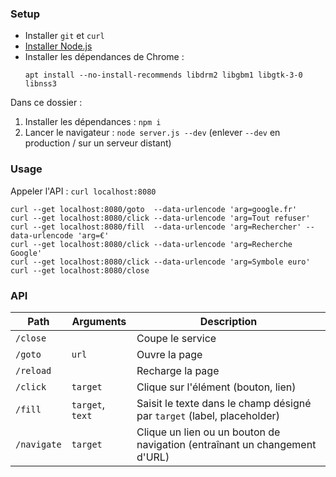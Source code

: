 ### Setup

-  Installer `git` et `curl`
-  [Installer Node.js](https://nodejs.org/en/download/package-manager)
-  Installer les dépendances de Chrome :
   ```
   apt install --no-install-recommends libdrm2 libgbm1 libgtk-3-0 libnss3
   ```

Dans ce dossier :

1. Installer les dépendances : `npm i`
2. Lancer le navigateur : `node server.js --dev` (enlever `--dev` en production / sur un serveur distant)

### Usage

Appeler l'API : `curl localhost:8080`

```
curl --get localhost:8080/goto  --data-urlencode 'arg=google.fr'
curl --get localhost:8080/click --data-urlencode 'arg=Tout refuser'
curl --get localhost:8080/fill  --data-urlencode 'arg=Rechercher' --data-urlencode 'arg=€'
curl --get localhost:8080/click --data-urlencode 'arg=Recherche Google'
curl --get localhost:8080/click --data-urlencode 'arg=Symbole euro'
curl --get localhost:8080/close
```

### API

| Path        | Arguments        | Description                                                                |
| ----------- | ---------------- | -------------------------------------------------------------------------- |
| `/close`    |                  | Coupe le service                                                           |
| `/goto`     | `url`            | Ouvre la page                                                              |
| `/reload`   |                  | Recharge la page                                                           |
| `/click`    | `target`         | Clique sur l'élément (bouton, lien)                                        |
| `/fill`     | `target`, `text` | Saisit le texte dans le champ désigné par `target` (label, placeholder)    |
| `/navigate` | `target`         | Clique un lien ou un bouton de navigation (entraînant un changement d'URL) |
